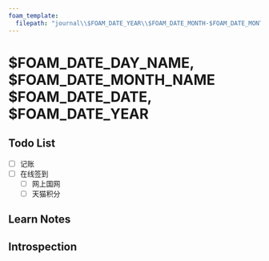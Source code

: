 ```yaml
---
foam_template:
  filepath: "journal\\$FOAM_DATE_YEAR\\$FOAM_DATE_MONTH-$FOAM_DATE_MONTH_NAME_SHORT\\Week-$FOAM_DATE_WEEK\\$FOAM_TITLE.md"
---
```

# $FOAM_DATE_DAY_NAME, $FOAM_DATE_MONTH_NAME $FOAM_DATE_DATE, $FOAM_DATE_YEAR

## Todo List

- [ ] 记账
- [ ] 在线签到
  - [ ] 网上国网
  - [ ] 天猫积分

## Learn Notes

## Introspection
